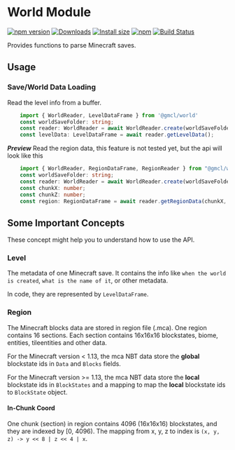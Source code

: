 # World Module

[![npm version](https://img.shields.io/npm/v/@gmcl/world.svg)](https://www.npmjs.com/package/@gmcl/world)
[![Downloads](https://img.shields.io/npm/dm/@gmcl/world.svg)](https://npmjs.com/@gmcl/world)
[![Install size](https://packagephobia.now.sh/badge?p=@gmcl/world)](https://packagephobia.now.sh/result?p=@gmcl/world)
[![npm](https://img.shields.io/npm/l/@gmcl/minecraft-launcher-core.svg)](https://github.com/voxelum/minecraft-launcher-core-node/blob/master/LICENSE)
[![Build Status](https://github.com/voxelum/minecraft-launcher-core-node/workflows/Build/badge.svg)](https://github.com/GerdaMC/minecraft-launcher-core-node/actions?query=workflow%3ABuild)

Provides functions to parse Minecraft saves.

## Usage

### Save/World Data Loading

Read the level info from a buffer.

```ts
    import { WorldReader, LevelDataFrame } from '@gmcl/world'
    const worldSaveFolder: string;
    const reader: WorldReader = await WorldReader.create(worldSaveFolder);
    const levelData: LevelDataFrame = await reader.getLevelData();
```

***Preview*** Read the region data, this feature is not tested yet, but the api will look like this

```ts
    import { WorldReader, RegionDataFrame, RegionReader } from "@gmcl/world";
    const worldSaveFolder: string;
    const reader: WorldReader = await WorldReader.create(worldSaveFolder);
    const chunkX: number;
    const chunkZ: number;
    const region: RegionDataFrame = await reader.getRegionData(chunkX, chunkZ);
```

## Some Important Concepts

These concept might help you to understand how to use the API.

### Level

The metadata of one Minecraft save. It contains the info like `when the world is created`, `what is the name of it`, or other metadata.

In code, they are represented by `LevelDataFrame`.

### Region

The Minecraft blocks data are stored in region file (.mca). One region contains 16 sections. Each section contains 16x16x16 blockstates, biome, entities, tileentities and other data. 

For the Minecraft version < 1.13, the mca NBT data store the **global** blockstate ids in `Data` and `Blocks` fields.

For the Minecraft version >= 1.13, the mca NBT data store the **local** blockstate ids in `BlockStates` and a mapping to map the **local** blockstate ids to `BlockState` object.

#### In-Chunk Coord

One chunk (section) in region contains 4096 (16x16x16) blockstates, and they are indexed by [0, 4096). The mapping from x, y, z to index is `(x, y, z) -> y << 8 | z << 4 | x`.
